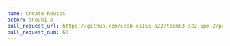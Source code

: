 ```yaml
---
name: Create_Routes
actor: anouki-p
pull_request_url: https://github.com/ucsb-cs156-s22/team03-s22-5pm-2/pull/66
pull_request_num: 66
---
```

